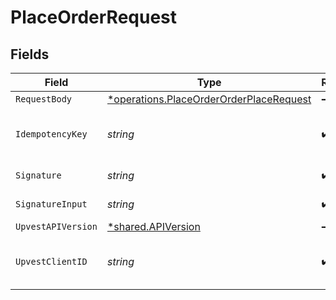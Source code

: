 # PlaceOrderRequest


## Fields

| Field                                                                                                                                                       | Type                                                                                                                                                        | Required                                                                                                                                                    | Description                                                                                                                                                 | Example                                                                                                                                                     |
| ----------------------------------------------------------------------------------------------------------------------------------------------------------- | ----------------------------------------------------------------------------------------------------------------------------------------------------------- | ----------------------------------------------------------------------------------------------------------------------------------------------------------- | ----------------------------------------------------------------------------------------------------------------------------------------------------------- | ----------------------------------------------------------------------------------------------------------------------------------------------------------- |
| `RequestBody`                                                                                                                                               | [*operations.PlaceOrderOrderPlaceRequest](../../../pkg/models/operations/placeorderorderplacerequest.md)                                                    | :heavy_minus_sign:                                                                                                                                          | N/A                                                                                                                                                         |                                                                                                                                                             |
| `IdempotencyKey`                                                                                                                                            | *string*                                                                                                                                                    | :heavy_check_mark:                                                                                                                                          | A UUID to be used as an idempotency key.  This prevents a duplicate request from being replayed. <br/>https://docs.upvest.co/concepts/api_concepts/idempotency<br/> | ccb07f42-4104-44ad-8e1f-c660bb7b269c                                                                                                                        |
| `Signature`                                                                                                                                                 | *string*                                                                                                                                                    | :heavy_check_mark:                                                                                                                                          | https://tools.ietf.org/id/draft-ietf-httpbis-message-signatures-01.html#name-the-signature-http-header                                                      |                                                                                                                                                             |
| `SignatureInput`                                                                                                                                            | *string*                                                                                                                                                    | :heavy_check_mark:                                                                                                                                          | https://tools.ietf.org/id/draft-ietf-httpbis-message-signatures-01.html#name-the-signature-input-http-he                                                    |                                                                                                                                                             |
| `UpvestAPIVersion`                                                                                                                                          | [*shared.APIVersion](../../../pkg/models/shared/apiversion.md)                                                                                              | :heavy_minus_sign:                                                                                                                                          | Upvest API version (Note: Do not include quotation marks)                                                                                                   | 1                                                                                                                                                           |
| `UpvestClientID`                                                                                                                                            | *string*                                                                                                                                                    | :heavy_check_mark:                                                                                                                                          | Tenant Client ID                                                                                                                                            | ebabcf4d-61c3-4942-875c-e265a7c2d062                                                                                                                        |